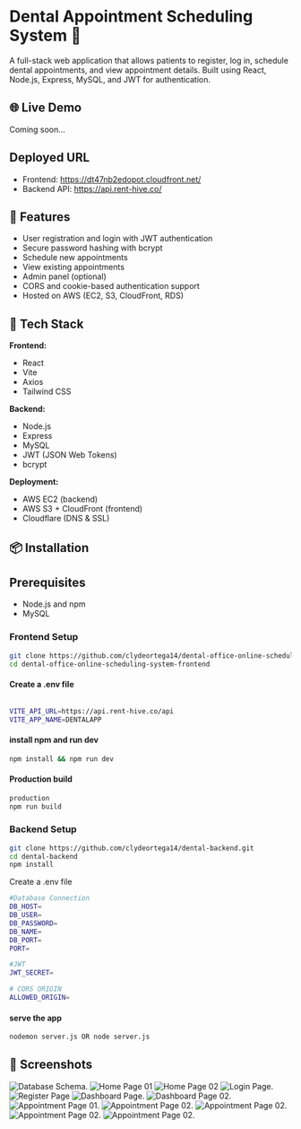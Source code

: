# Dental Appointment Scheduling System 🦷

A full-stack web application that allows patients to register, log in, schedule dental appointments, and view appointment details. Built using React, Node.js, Express, MySQL, and JWT for authentication.

## 🌐 Live Demo

Coming soon...

## Deployed URL
 - Frontend: https://dt47nb2edopot.cloudfront.net/
 - Backend API: https://api.rent-hive.co/

## 🚀 Features

- User registration and login with JWT authentication
- Secure password hashing with bcrypt
- Schedule new appointments
- View existing appointments
- Admin panel (optional)
- CORS and cookie-based authentication support
- Hosted on AWS (EC2, S3, CloudFront, RDS)

## 🧰 Tech Stack

**Frontend:**
- React
- Vite
- Axios
- Tailwind CSS

**Backend:**
- Node.js
- Express
- MySQL
- JWT (JSON Web Tokens)
- bcrypt

**Deployment:**
- AWS EC2 (backend)
- AWS S3 + CloudFront (frontend)
- Cloudflare (DNS & SSL)

## 📦 Installation

## Prerequisites

- Node.js and npm
- MySQL

### Frontend Setup
```bash
git clone https://github.com/clydeortega14/dental-office-online-scheduling-system-frontend.git
cd dental-office-online-scheduling-system-frontend
```

#### Create a .env file
```bash

VITE_API_URL=https://api.rent-hive.co/api
VITE_APP_NAME=DENTALAPP
```
#### install npm and run dev
```bash
npm install && npm run dev
```

#### Production build
```bash
production
npm run build
```

### Backend Setup


```bash
git clone https://github.com/clydeortega14/dental-backend.git
cd dental-backend
npm install
```

Create a .env file

```bash
#Database Connection
DB_HOST=
DB_USER=
DB_PASSWORD=
DB_NAME=
DB_PORT=
PORT=

#JWT
JWT_SECRET=

# CORS ORIGIN
ALLOWED_ORIGIN=

```

#### serve the app
```bash
nodemon server.js OR node server.js
```
## 📸 Screenshots
![Database Schema](./public/images/databaseschema.png).
![Home Page 01](./public/images/homepage01.png)
![Home Page 02](./public/images/homepage02.png)
![Login Page](./public/images/loginpage.png).
![Register Page](./public/images/registerpage.png)
![Dashboard Page](./public/images/dashboard01.png).
![Dashboard Page 02](./public/images/dashboard02.png).
![Appointment Page 01](./public/images/select-dentist.png).
![Appointment Page 02](./public/images/chooseservice.png).
![Appointment Page 02](./public/images/pickdatetime.png).
![Appointment Page 02](./public/images/confirmdetails.png).
![Appointment Page 02](./public/images/appointmentbook.png).


